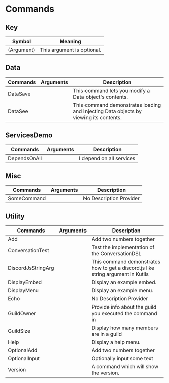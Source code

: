 # Commands

## Key
| Symbol     | Meaning                    |
| ---------- | -------------------------- |
| (Argument) | This argument is optional. |

## Data
| Commands | Arguments | Description                                                                           |
| -------- | --------- | ------------------------------------------------------------------------------------- |
| DataSave | <none>    | This command lets you modify a Data object's contents.                                |
| DataSee  | <none>    | This command demonstrates loading and injecting Data objects by viewing its contents. |

## ServicesDemo
| Commands     | Arguments | Description              |
| ------------ | --------- | ------------------------ |
| DependsOnAll | <none>    | I depend on all services |

## Misc
| Commands    | Arguments | Description             |
| ----------- | --------- | ----------------------- |
| SomeCommand | <none>    | No Description Provider |

## Utility
| Commands           | Arguments | Description                                                                      |
| ------------------ | --------- | -------------------------------------------------------------------------------- |
| Add                | <none>    | Add two numbers together                                                         |
| ConversationTest   | <none>    | Test the implementation of the ConversationDSL                                   |
| DiscordJsStringArg | <none>    | This command demonstrates how to get a discord.js like string argument in Kutils |
| DisplayEmbed       | <none>    | Display an example embed.                                                        |
| DisplayMenu        | <none>    | Display an example menu.                                                         |
| Echo               | <none>    | No Description Provider                                                          |
| GuildOwner         | <none>    | Provide info about the guild you executed the command in                         |
| GuildSize          | <none>    | Display how many members are in a guild                                          |
| Help               | <none>    | Display a help menu.                                                             |
| OptionalAdd        | <none>    | Add two numbers together                                                         |
| OptionalInput      | <none>    | Optionally input some text                                                       |
| Version            | <none>    | A command which will show the version.                                           |

